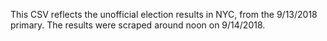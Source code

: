This CSV reflects the unofficial election results in NYC, from the 9/13/2018 primary. The results were scraped around noon on 9/14/2018.